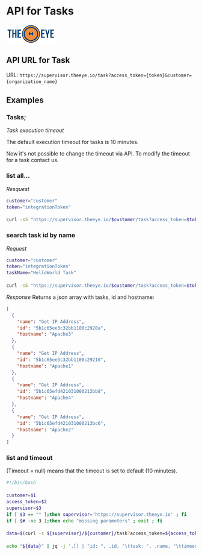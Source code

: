 # API for Tasks

[![theeye.io](../../images/logo-theeye-theOeye-logo2.png)](https://theeye.io/en/index.html)

## API URL for Task

URL: `https://supervisor.theeye.io/task?access_token={token}&customer={organization_name}`


## Examples

### Tasks;

*Task execution timeout*

The default execution timeout for tasks is 10 minutes.

Now it's not possible to change the timeout via API. To modify the timeout for a task contact us.



### list all...

*Resquest*
```bash
customer="customer"
token="integrationToken"

curl -sS "https://supervisor.theeye.io/$customer/task?access_token=$token"
```

### search task id by name

*Request*
```bash
customer="customer"
token="integrationToken"
taskName="HelloWorld Task"

curl -sS "https://supervisor.theeye.io/$customer/task?access_token=$token" | jq -r --arg name "$taskName" '.[] | select(.name==$name) | {"name": .name, "id": .id, "hostname": .hostname}' | jq -s '.'
```

*Response*
Returns a json array with tasks, id and hostname:
```json
[
  {
    "name": "Get IP Address",
    "id": "5b1c65ee3c32bb1100c2920a",
    "hostname": "Apache3"
  },
  {
    "name": "Get IP Address",
    "id": "5b1c65ee3c32bb1100c29210",
    "hostname": "Apache1"
  },
  {
    "name": "Get IP Address",
    "id": "5b1c65efd421031000213bb8",
    "hostname": "Apache4"
  },
  {
    "name": "Get IP Address",
    "id": "5b1c65efd421031000213bc6",
    "hostname": "Apache2"
  }
]
```

### list and timeout
(Timeout = null) means that the timeout is set to default (10 minutes).

```bash
#!/bin/bash

customer=$1
access_token=$2
supervisor=$3
if [ $3 == "" ];then supervisor='https://supervisor.theeye.io' ; fi
if [ $# -ne 3 ];then echo "missing parameters" ; exit ; fi

data=$(curl -s ${supervisor}/${customer}/task?access_token=${access_token})

echo "${data}" | jq -j '.[] | "id: ", .id, "\ttask: ", .name, "\ttimeout: ", .timeout, "\n"'
```


